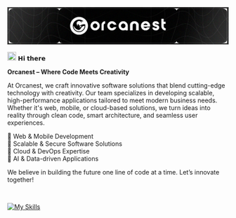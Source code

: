 <img src="https://github.com/orcanest/orcanest/blob/main/orkanest-company.png?raw=true"/>

<img src ="https://gist.githubusercontent.com/arunprakashpj/48aa20057048b46c6f9ba9d114a8b76f/raw/69a9d496f651091a509ea8d9913c4aef5c419afb/Hi.gif" width="20" height="20"/> 𝗛𝗶 𝘁𝗵𝗲𝗿𝗲

<strong>Orcanest – Where Code Meets Creativity</strong>

At Orcanest, we craft innovative software solutions that blend cutting-edge technology with creativity. Our team specializes in developing scalable, high-performance applications tailored to meet modern business needs. Whether it's web, mobile, or cloud-based solutions, we turn ideas into reality through clean code, smart architecture, and seamless user experiences.
<br/>

🔹 Web & Mobile Development <br/>
🔹 Scalable & Secure Software Solutions <br/>
🔹 Cloud & DevOps Expertise <br/>
🔹 AI & Data-driven Applications <br/>

We believe in building the future one line of code at a time. Let’s innovate together!

<br/>

[![My Skills](https://skillicons.dev/icons?i=html,css,js,ts,sass,bootstrap,tailwind,materialui,react,nextjs,nodejs,nestjs,express,mongodb,mysql,postgres,kafka,rabbitmq,linux,git,github,gitlab,jenkins,docker,kubernetes,aws,prometheus,terraform,graphql,jest,postman,bash,py,vscode)](https://skillicons.dev)
